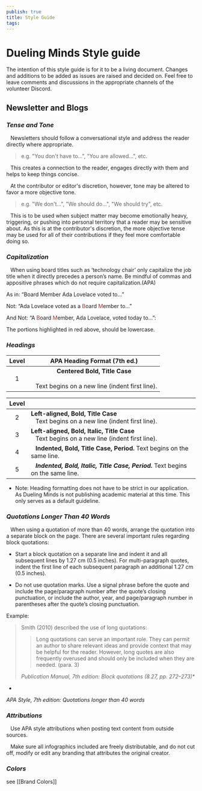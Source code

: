 ```yaml
---
publish: true
title: Style Guide
tags:
---
```

# Dueling Minds Style guide



The intention of this style guide is for it to be a living document. Changes and additions to be added as issues are raised and decided on. Feel free to leave comments and discussions in the appropriate channels of the volunteer Discord.

## Newsletter and Blogs

### ***Tense and Tone*** 

&ensp; Newsletters should follow a conversational style and address the reader directly where appropriate. 

>e.g. "You don't have to...", "You are allowed...", etc.

&ensp; This creates a connection to the reader, engages directly with them and helps to keep things concise. 

&ensp; At the contributor or editor's discretion, however, tone may be altered to favor a more objective tone.

>e.g. "We don't...", "We should do...", "We should try", etc.

&ensp; This is to be used when subject matter may become emotionally heavy, triggering, or pushing into personal territory that a reader may be sensitive about. As this is at the contributor's discretion, the more objective tense may be used for all of their contributions if they feel more comfortable doing so.

### ***Capitalization***

&ensp;  When using board titles such as ‘technology chair’ only capitalize the job title when it directly precedes a person’s name. Be mindful of commas and appositive phrases which do not require capitalization.(APA)


As in: “Board Member Ada Lovelace voted to…” 

Not: “Ada Lovelace voted as a <font color="#953734">B</font>oard <font color="#953734">M</font>ember to…”

And Not: “A <font color="#953734">B</font>oard <font color="#953734">M</font>ember, Ada Lovelace, voted today to…”: 


The portions highlighted in red above, should be lowercase.

### ***Headings***

| Level |                                APA Heading Format (7th ed.)                                |
| :---: | :----------------------------------------------------------------------------------------: |
|   1   | **Centered Bold, Title Case**<br><br>&ensp; Text begins on a new line (indent first line). |

| Level |                                                                                                     |
| :---: | --------------------------------------------------------------------------------------------------- |
|   2   | **Left-aligned, Bold, Title Case**<br>&ensp; Text begins on a new line (indent first line).         |
|   3   | **Left-aligned, Bold, Italic, Title Case**<br>&ensp; Text begins on a new line (indent first line). |
|   4   | &ensp;  **Indented, Bold, Title Case, Period.** Text begins on the same line.                       |
|   5   | &ensp; ***Indented, Bold, Italic, Title Case, Period.*** Text begins on the same line.              |


- Note: Heading formatting does not have to be strict in our application. As Dueling Minds is not publishing academic material at this time. This only serves as a default guideline.
    

### ***Quotations Longer Than 40 Words***

&ensp; When using a quotation of more than 40 words, arrange the quotation into a separate block on the page. There are several important rules regarding block quotations:

- Start a block quotation on a separate line and indent it and all subsequent lines by 1.27 cm (0.5 inches). For multi-paragraph quotes, indent the first line of each subsequent paragraph an additional 1.27 cm (0.5 inches).
    
- Do not use quotation marks. Use a signal phrase before the quote and include the page/paragraph number after the quote’s closing punctuation, or include the author, year, and page/paragraph number in parentheses after the quote’s closing punctuation.
    

Example:

>Smith (2010) described the use of long quotations:
>
>>Long quotations can serve an important role. They can permit an author to share relevant ideas and provide context that may be helpful for the reader. However, long quotes are also frequently overused and should only be included when they are needed. (para. 3)
 > 
>*Publication Manual, 7th edition: Block quotations (8.27, pp. 272–273)**
*

*APA Style, 7th edition: Quotations longer than 40 words*

### ***Attributions***

&ensp; Use APA style attributions when posting text content from outside sources.

&ensp; Make sure all infographics included are freely distributable, and do not cut off, modify or edit any branding that attributes the original creator.
  

### ***Colors***

see [[Brand Colors]]